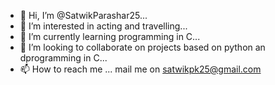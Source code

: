 - 👋 Hi, I’m @SatwikParashar25...
- 👀 I’m interested in acting and travelling...
- 🌱 I’m currently learning programming in C...
- 💞️ I’m looking to collaborate on projects based on python an dprogramming in C...
- 📫 How to reach me ... mail me on satwikpk25@gmail.com

<!---
SatwikParashar25/SatwikParashar25 is a ✨ special ✨ repository because its `README.md` (this file) appears on your GitHub profile.
You can click the Preview link to take a look at your changes.
--->
